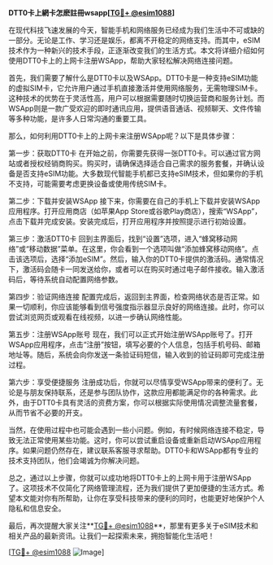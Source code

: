 **DTT0卡上網卡怎麽註冊wsapp[[TG💪+ @esim1088](https://t.me/s/esim1088)]**

在现代科技飞速发展的今天，智能手机和网络服务已经成为我们生活中不可或缺的一部分。无论是工作、学习还是娱乐，都离不开稳定的网络支持。而其中，eSIM技术作为一种新兴的技术手段，正逐渐改变我们的生活方式。本文将详细介绍如何使用DTT0卡上的上网卡注册WSApp，帮助大家轻松解决网络连接问题。

首先，我们需要了解什么是DTT0卡以及WSApp。DTT0卡是一种支持eSIM功能的虚拟SIM卡，它允许用户通过手机直接激活并使用网络服务，无需物理SIM卡。这种技术的优势在于灵活性高，用户可以根据需要随时切换运营商和服务计划。而WSApp则是一款广受欢迎的即时通讯应用，提供语音通话、视频聊天、文件传输等多种功能，是许多人日常沟通的重要工具。

那么，如何利用DTT0卡上的上网卡来注册WSApp呢？以下是具体步骤：

第一步：获取DTT0卡
在开始之前，你需要先获得一张DTT0卡。可以通过官方网站或者授权经销商购买。购买时，请确保选择适合自己需求的服务套餐，并确认设备是否支持eSIM功能。大多数现代智能手机都已支持eSIM技术，但如果你的手机不支持，可能需要考虑更换设备或使用传统SIM卡。

第二步：下载并安装WSApp
接下来，你需要在自己的手机上下载并安装WSApp应用程序。打开应用商店（如苹果App Store或谷歌Play商店），搜索“WSApp”，点击下载并完成安装。安装完成后，打开应用程序并按照提示进行初始设置。

第三步：激活DTT0卡
回到主界面后，找到“设置”选项，进入“蜂窝移动网络”或“移动数据”菜单。在这里，你会看到一个选项叫做“添加蜂窝移动网络”。点击该选项后，选择“添加eSIM”。然后，输入你的DTT0卡提供的激活码。通常情况下，激活码会随卡一同发送给你，或者可以在购买时通过电子邮件接收。输入激活码后，等待系统自动配置网络参数。

第四步：验证网络连接
配置完成后，返回到主界面，检查网络状态是否正常。如果一切顺利，你应该能够看到信号强度指示器显示良好的网络连接。此时，你可以尝试浏览网页或观看在线视频，以进一步确认网络性能。

第五步：注册WSApp账号
现在，我们可以正式开始注册WSApp账号了。打开WSApp应用程序，点击“注册”按钮，填写必要的个人信息，包括手机号码、邮箱地址等。随后，系统会向你发送一条验证码短信，输入收到的验证码即可完成注册过程。

第六步：享受便捷服务
注册成功后，你就可以尽情享受WSApp带来的便利了。无论是与朋友保持联系，还是参与团队协作，这款应用都能满足你的各种需求。此外，由于DTT0卡具有灵活的资费方案，你可以根据实际使用情况调整流量套餐，从而节省不必要的开支。

当然，在使用过程中也可能会遇到一些小问题。例如，有时候网络连接不稳定，导致无法正常使用某些功能。这时，你可以尝试重启设备或重新启动WSApp应用程序。如果问题仍然存在，建议联系客服寻求帮助。DTT0卡和WSApp都有专业的技术支持团队，他们会竭诚为你解决问题。

总之，通过以上步骤，你就可以成功地将DTT0卡上的上网卡用于注册WSApp了。这项技术不仅简化了网络管理流程，还为我们提供了更加便捷的生活方式。希望本文能对你有所帮助，让你在享受科技带来的便利的同时，也能更好地保护个人隐私和信息安全。

最后，再次提醒大家关注**[TG💪+ @esim1088](https://t.me/s/esim1088)**，那里有更多关于eSIM技术和相关产品的最新资讯。让我们一起探索未来，拥抱智能化生活吧！

[[TG💪+ @esim1088](https://t.me/s/esim1088) ![Image](https://i.postimg.cc/4NQfJmqS/Snipaste-2025-05-13-00-14-12.png)]